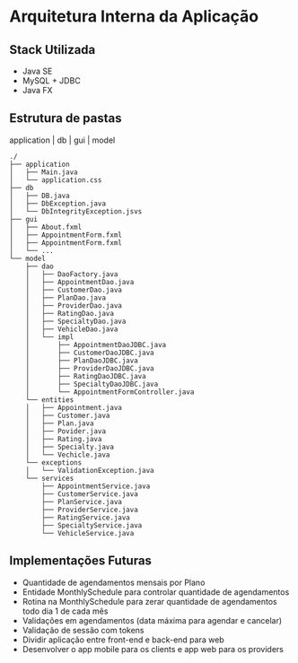 # Arquitetura Interna da Aplicação

## Stack Utilizada

- Java SE
- MySQL + JDBC
- Java FX

## Estrutura de pastas

application | db | gui | model

    ./
    ├── application
    │   ├── Main.java
    │   └── application.css
    ├── db
    │   ├── DB.java
    │   ├── DbException.java
    │   └── DbIntegrityException.jsvs
    ├── gui
    │   ├── About.fxml
    │   ├── AppointmentForm.fxml
    │   ├── AppointmentForm.fxml
    │   └── ...
    └── model
        ├── dao
        │   ├── DaoFactory.java
        │   ├── AppointmentDao.java
        │   ├── CustomerDao.java
        │   ├── PlanDao.java
        │   ├── ProviderDao.java
        │   ├── RatingDao.java
        │   ├── SpecialtyDao.java
        │   ├── VehicleDao.java
        │   └── impl
        │       ├── AppointmentDaoJDBC.java
        │       ├── CustomerDaoJDBC.java
        │       ├── PlanDaoJDBC.java
        │       ├── ProviderDaoJDBC.java
        │       ├── RatingDaoJDBC.java
        │       ├── SpecialtyDaoJDBC.java
        │       └── AppointmentFormController.java
        └── entities
        │   ├── Appointment.java
        │   ├── Customer.java
        │   ├── Plan.java
        │   ├── Povider.java
        │   ├── Rating.java
        │   ├── Specialty.java
        │   └── Vechicle.java
        └── exceptions
        │   └── ValidationException.java
        └── services
            ├── AppointmentService.java
            ├── CustomerService.java
            ├── PlanService.java
            ├── ProviderService.java
            ├── RatingService.java
            ├── SpecialtyService.java
            └── VehicleService.java
   
## Implementações Futuras

- Quantidade de agendamentos mensais por Plano
- Entidade MonthlySchedule para controlar quantidade de agendamentos
- Rotina na MonthlySchedule para zerar quantidade de agendamentos todo dia 1 de cada mês
- Validações em agendamentos (data máxima para agendar e cancelar)
- Validação de sessão com tokens
- Dividir aplicação entre front-end e back-end para web
- Desenvolver o app mobile para os clients e app web para os providers
